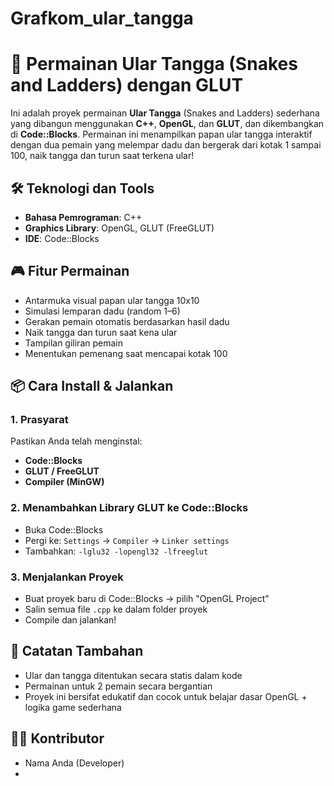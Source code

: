 # Grafkom_ular_tangga

# 🎲 Permainan Ular Tangga (Snakes and Ladders) dengan GLUT

Ini adalah proyek permainan **Ular Tangga** (Snakes and Ladders) sederhana yang dibangun menggunakan **C++**, **OpenGL**, dan **GLUT**, dan dikembangkan di **Code::Blocks**. Permainan ini menampilkan papan ular tangga interaktif dengan dua pemain yang melempar dadu dan bergerak dari kotak 1 sampai 100, naik tangga dan turun saat terkena ular!

## 🛠️ Teknologi dan Tools
- **Bahasa Pemrograman**: C++
- **Graphics Library**: OpenGL, GLUT (FreeGLUT)
- **IDE**: Code::Blocks

## 🎮 Fitur Permainan
- Antarmuka visual papan ular tangga 10x10
- Simulasi lemparan dadu (random 1–6)
- Gerakan pemain otomatis berdasarkan hasil dadu
- Naik tangga dan turun saat kena ular
- Tampilan giliran pemain
- Menentukan pemenang saat mencapai kotak 100

## 📦 Cara Install & Jalankan

### 1. Prasyarat
Pastikan Anda telah menginstal:
- **Code::Blocks**
- **GLUT / FreeGLUT**
- **Compiler (MinGW)**

### 2. Menambahkan Library GLUT ke Code::Blocks
- Buka Code::Blocks
- Pergi ke: `Settings` → `Compiler` → `Linker settings`
- Tambahkan: `-lglu32 -lopengl32 -lfreeglut`

### 3. Menjalankan Proyek
- Buat proyek baru di Code::Blocks → pilih "OpenGL Project"
- Salin semua file `.cpp` ke dalam folder proyek
- Compile dan jalankan!

## 📌 Catatan Tambahan
- Ular dan tangga ditentukan secara statis dalam kode
- Permainan untuk 2 pemain secara bergantian
- Proyek ini bersifat edukatif dan cocok untuk belajar dasar OpenGL + logika game sederhana

## 👨‍💻 Kontributor
- Nama Anda (Developer)
- 



